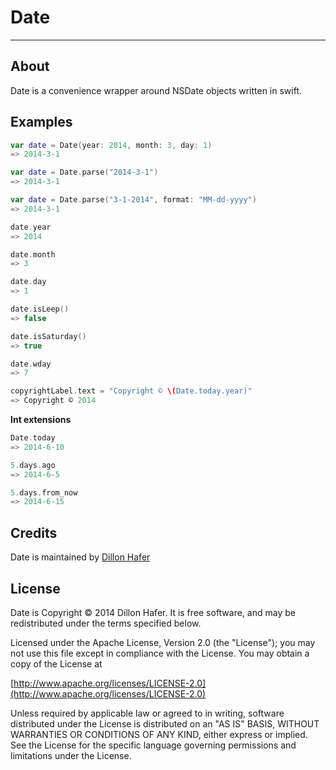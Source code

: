 Date
===========
***

About
-----

Date is a convenience wrapper around NSDate objects written in swift.

Examples
-----

```swift
var date = Date(year: 2014, month: 3, day: 1)
=> 2014-3-1

var date = Date.parse("2014-3-1")
=> 2014-3-1

var date = Date.parse("3-1-2014", format: "MM-dd-yyyy")
=> 2014-3-1

date.year
=> 2014

date.month
=> 3

date.day
=> 1

date.isLeep()
=> false

date.isSaturday()
=> true

date.wday
=> 7

copyrightLabel.text = "Copyright © \(Date.today.year)"
=> Copyright © 2014
```

**Int extensions**

```swift
Date.today
=> 2014-6-10

5.days.ago
=> 2014-6-5

5.days.from_now
=> 2014-6-15
```

## Credits

Date is maintained by [Dillon Hafer](http://www.dillonhafer.com)

## License

Date is Copyright © 2014 Dillon Hafer. It is free software, and may be redistributed under the terms specified below.

Licensed under the Apache License, Version 2.0 (the "License");
you may not use this file except in compliance with the License.
You may obtain a copy of the License at

[http://www.apache.org/licenses/LICENSE-2.0](http://www.apache.org/licenses/LICENSE-2.0)

Unless required by applicable law or agreed to in writing, software
distributed under the License is distributed on an "AS IS" BASIS,
WITHOUT WARRANTIES OR CONDITIONS OF ANY KIND, either express or implied.
See the License for the specific language governing permissions and
limitations under the License.
